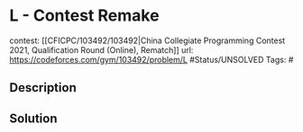 # L - Contest Remake

contest: [[CFICPC/103492/103492|China Collegiate Programming Contest 2021, Qualification Round (Online), Rematch]]
url: https://codeforces.com/gym/103492/problem/L
#Status/UNSOLVED
Tags: #

## Description

## Solution

